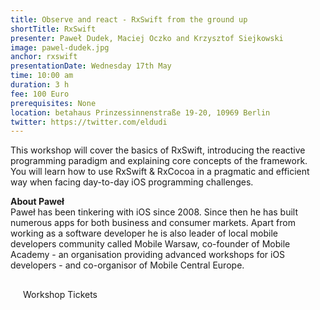 ```yaml
---
title: Observe and react - RxSwift from the ground up
shortTitle: RxSwift
presenter: Paweł Dudek, Maciej Oczko and Krzysztof Siejkowski
image: pawel-dudek.jpg
anchor: rxswift
presentationDate: Wednesday 17th May
time: 10:00 am
duration: 3 h
fee: 100 Euro
prerequisites: None
location: betahaus Prinzessinnenstraße 19-20, 10969 Berlin
twitter: https://twitter.com/eldudi
---
```

<p>This workshop will cover the basics of RxSwift, introducing the reactive programming paradigm and explaining core concepts of the framework. You will learn how to use RxSwift &amp; RxCocoa in a pragmatic and efficient way when facing day-to-day iOS programming challenges.</p>

<p><strong>About Paweł</strong><br />
Paweł has been tinkering with iOS since 2008. Since then he has built numerous apps for both business and consumer markets. Apart from working as a software developer he is also leader of local mobile developers community called Mobile Warsaw, co-founder of Mobile Academy - an organisation providing advanced workshops for iOS developers - and co-organisor of Mobile Central Europe.</p>

<p style="margin:30px 0px;"><a class="btn uk-button-large" style="padding:20px; text-decoration: none;" href="https://ti.to/uikonf/uikonf-2017/with/vrlswqoaz78" target="_blank">Workshop Tickets</a></p>
